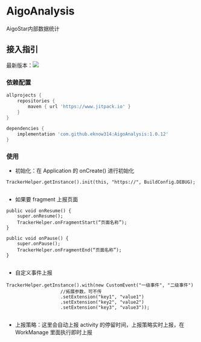 # AigoAnalysis

AigoStar内部数据统计

## 接入指引

最新版本：[![](https://jitpack.io/v/eknow314/AigoAnalysis.svg)](https://jitpack.io/#eknow314/AigoAnalysis)


### 依赖配置

```groovy
allprojects {
    repositories {
        maven { url 'https://www.jitpack.io' }
    }
}
```

```groovy
dependencies {
    implementation 'com.github.eknow314:AigoAnalysis:1.0.12'
}
```

### 使用

- 初始化：在 Application 的 onCreate() 进行初始化

```text
TrackerHelper.getInstance().init(this, "https://", BuildConfig.DEBUG);
        
```

- 如果要 fragment 上报页面

```text
public void onResume() {
    super.onResume();
    TrackerHelper.onFragmentStart(“页面名称”);
}

public void onPause() {
    super.onPause();
    TrackerHelper.onFragmentEnd(“页面名称”);
}
        
```

- 自定义事件上报

```text
TrackerHelper.getInstance().with(new CustomEvent("一级事件", "二级事件")
                    //拓展参数，可不传
                    .setExtension("key1", "value1")
                    .setExtension("key2", "value2")
                    .setExtension("key3", "value3"));
        
```

- 上报策略：这里会自动上报 activity 的停留时间，上报策略实时上报，在 WorkManage 里面执行即时上报


